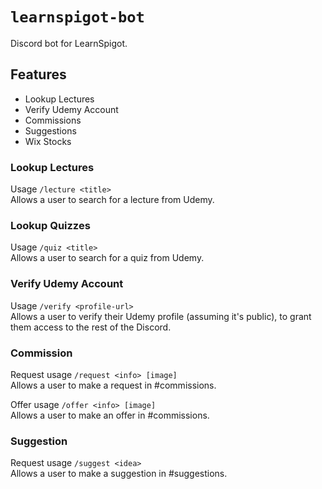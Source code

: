 # `learnspigot-bot`
Discord bot for LearnSpigot.

## Features
- Lookup Lectures
- Verify Udemy Account
- Commissions
- Suggestions
- Wix Stocks

### Lookup Lectures
Usage `/lecture <title>`<br>
Allows a user to search for a lecture from Udemy.

### Lookup Quizzes
Usage `/quiz <title>`<br>
Allows a user to search for a quiz from Udemy.

### Verify Udemy Account
Usage `/verify <profile-url>`<br>
Allows a user to verify their Udemy profile (assuming it's public), to grant them access to the rest of the Discord.

### Commission
Request usage `/request <info> [image]`<br>
Allows a user to make a request in #commissions.

Offer usage `/offer <info> [image]`<br>
Allows a user to make an offer in #commissions.

### Suggestion
Request usage `/suggest <idea>`<br>
Allows a user to make a suggestion in #suggestions.
